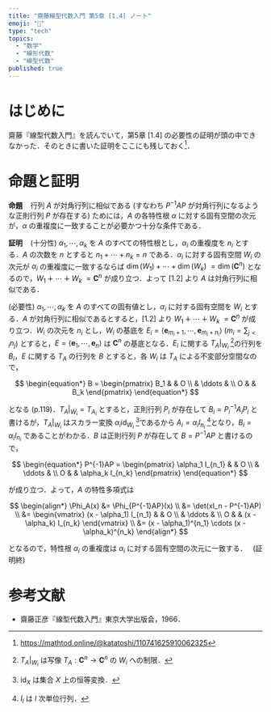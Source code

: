 ```yaml
---
title: "齋藤線型代数入門 第5章 [1.4] ノート"
emoji: "📝"
type: "tech"
topics:
  - "数学"
  - "線形代数"
  - "線型代数"
published: true
---
```


# はじめに

齋藤『線型代数入門』を読んでいて，第5章 [1.4] の必要性の証明が頭の中できなかった．そのときに書いた証明をここにも残しておく[^1]．

[^1]:https://mathtod.online/@katatoshi/110741625910062325

# 命題と証明

**命題** $\enspace$ 行列 $A$ が対角行列に相似である (すなわち $P^{-1}AP$ が対角行列になるような正則行列 $P$ が存在する) ためには，$A$ の各特性根 $\alpha$ に対する固有空間の次元が，$\alpha$ の重複度に一致することが必要かつ十分な条件である．

**証明** $\enspace$ (十分性) $\alpha_1, \cdots, \alpha_k$ を $A$ のすべての特性根とし，$\alpha_i$ の重複度を $n_i$ とする．$A$ の次数を $n$ とすると $n_1 + \cdots + n_k = n$ である．$\alpha_i$ に対する固有空間 $W_i$ の次元が $\alpha_i$ の重複度に一致するならば $\dim(W_1) + \cdots + \dim(W_k)$ $= \dim(\bm{C}^n)$ となるので，$W_1 \dotplus \cdots \dotplus W_k$ $= \bm{C}^n$ が成り立つ．よって [1.2] より $A$ は対角行列に相似である．

(必要性) $\alpha_1, \cdots, \alpha_k$ を $A$ のすべての固有値とし，$\alpha_i$ に対する固有空間を $W_i$ とする．$A$ が対角行列に相似であるとすると，[1.2] より $W_1 \dotplus \cdots \dotplus W_k$ $= \bm{C}^n$ が成り立つ．$W_i$ の次元を $n_i$ とし，$W_i$ の基底を $E_i = \langle \bm{e}_{m_i + 1}, \cdots, \bm{e}_{m_i + n_i} \rangle$ ($m_i = \sum_{j < i} n_j$) とすると，$E = \langle \bm{e}_1, \cdots, \bm{e}_n \rangle$ は $\bm{C}^n$ の基底となる．$E_i$ に関する $T_A\vert_{W_i}$ [^2]の行列を $B_i$，$E$ に関する $T_A$ の行列を $B$ とすると，各 $W_i$ は $T_A$ による不変部分空間なので，

[^2]:$T_A\vert_{W_i}$ は写像 $T_A: \bm{C}^n \to \bm{C}^n$ の $W_i$ への制限．

$$
\begin{equation*}
B =
  \begin{pmatrix}
    B_1 &        & O \\
        & \ddots & \\
    O   &        & B_k
  \end{pmatrix}
\end{equation*}
$$

となる (p.119)．$T_A\vert_{W_i} = T_{A_i}$ とすると，正則行列 $P_i$ が存在して $B_i = P_i^{-1}A_iP_i$ と書けるが，$T_A\vert_{W_i}$ はスカラー変換 $\alpha_i \operatorname{id}_{W_i}$ [^3]であるから $A_i = \alpha_i I_{n_i}$ [^4]となり，$B_i = \alpha_i I_{n_i}$ であることがわかる．$B$ は正則行列 $P$ が存在して $B = P^{-1}AP$ と書けるので，

[^3]:$\operatorname{id}_X$ は集合 $X$ 上の恒等変換．
[^4]:$I_l$ は $l$ 次単位行列．

$$
\begin{equation*}
P^{-1}AP =
  \begin{pmatrix}
    \alpha_1 I_{n_1} &        & O \\
                     & \ddots & \\
    O                &        & \alpha_k I_{n_k}
  \end{pmatrix}
\end{equation*}
$$

が成り立つ．よって，$A$ の特性多項式は

$$
\begin{align*}
\Phi_A(x) &= \Phi_{P^{-1}AP}(x) \\
          &= \det(xI_n - P^{-1}AP) \\
          &=
  \begin{vmatrix}
    (x - \alpha_1) I_{n_1} &        & O \\
                           & \ddots & \\
    O                      &        & (x - \alpha_k) I_{n_k}
  \end{vmatrix} \\
          &= (x - \alpha_1)^{n_1} \cdots (x - \alpha_k)^{n_k}
\end{align*}
$$

となるので，特性根 $\alpha_i$ の重複度は $\alpha_i$ に対する固有空間の次元に一致する．$\enspace$ (証明終)

# 参考文献

* 齋藤正彦『線型代数入門』東京大学出版会，1966．
